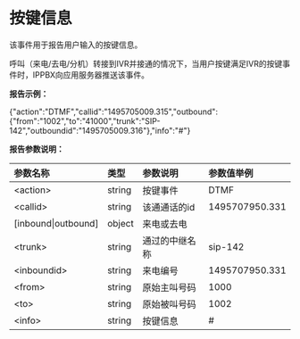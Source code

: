 # 按键信息

该事件用于报告用户输入的按键信息。

呼叫（来电/去电/分机）转接到IVR并接通的情况下，当用户按键满足IVR的按键事件时，IPPBX向应用服务器推送该事件。

**报告示例：**

{"action":"DTMF","callid":"1495705009.315","outbound":{"from":"1002","to":"41000","trunk":"SIP-142","outboundid":"1495705009.316"},"info":"\#"}

**报告参数说明：**

| 参数名称 | 类型 | 参数说明 | 参数值举例 |
| :--- | :--- | :--- | :--- |
| &lt;action&gt; | string | 按键事件 | DTMF |
| &lt;callid&gt; | string | 该通通话的id | 1495707950.331 |
| \[inbound&#124;outbound\] | object | 来电或去电 |  |
| &lt;trunk&gt; | string | 通过的中继名称 | sip-142 |
| &lt;inboundid&gt; | string | 来电编号 | 1495707950.331 |
| &lt;from&gt; | string | 原始主叫号码 | 1000 |
| &lt;to&gt; | string | 原始被叫号码 | 1002 |
| &lt;info&gt; | string | 按键信息 | \# |



